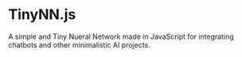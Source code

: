 # TinyNN.js
A simple and Tiny Nueral Network made in JavaScript for integrating chatbots and other minimalistic AI projects.
